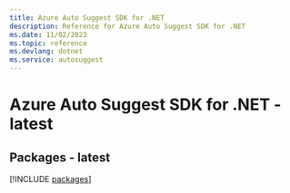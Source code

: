 ```yaml
---
title: Azure Auto Suggest SDK for .NET
description: Reference for Azure Auto Suggest SDK for .NET
ms.date: 11/02/2023
ms.topic: reference
ms.devlang: dotnet
ms.service: autosuggest
---
```

# Azure Auto Suggest SDK for .NET - latest
## Packages - latest
[!INCLUDE [packages](auto-suggest-index.md)]